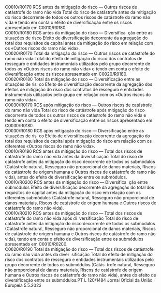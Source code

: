  
C0010/R0170  RCS antes da mitigação 
do risco — Outros riscos 
de catástrofe do ramo 
não vida  Total do risco de catástrofe antes da mitigação do risco decorrente de todos os 
outros riscos de catástrofe do ramo não vida e tendo em conta o efeito de 
diversificação entre os riscos apresentado em C0010/R0180.  
C0010/R0180  RCS antes da mitigação 
do risco — Diversifica ­
ção entre as situações de 
risco  Efeito de diversificação decorrente da agregação do total dos requisitos de capital 
antes da mitigação do risco em relação com os «Outros riscos do ramo não vida».  
C0020/R0170  Total da mitigação do 
risco — Outros riscos de 
catástrofe do ramo não 
vida  Total do efeito de mitigação do risco dos contratos de resseguro e entidades 
instrumentais utilizados pelo grupo decorrente de todos os «Outros riscos do 
ramo não vida» e tendo em conta o efeito de diversificação entre os riscos 
apresentado em C0020/R0180.  
C0020/R0180  Total da mitigação do 
risco — Diversificação 
entre as situações de ris ­
co  Efeito de diversificação decorrente da agregação dos efeitos de mitigação do risco 
dos contratos de resseguro e entidades instrumentais utilizados pelo grupo em 
relação com os «Outros riscos do ramo não vida».  
C0030/R0170  RCS após mitigação do 
risco — Outros riscos de 
catástrofe do ramo não 
vida  Total do risco de catástrofe após mitigação do risco decorrente de todos os outros 
riscos de catástrofe do ramo não vida e tendo em conta o efeito de diversificação 
entre os riscos apresentado em C0030/R0180.  
C0030/R0180  RCS após mitigação do 
risco — Diversificação 
entre as situações de ris ­
co  Efeito de diversificação decorrente da agregação do total dos requisitos de capital 
após mitigação do risco em relação com os diferentes «Outros riscos do ramo não 
vida».  
C0010/R0190  RCS antes da mitigação 
do risco — Total dos 
riscos de catástrofe do 
ramo não vida antes da 
diversificação  Total do risco de catástrofe antes da mitigação do risco decorrente de todos os 
submódulos (Catástrofe natural, Resseguro não proporcional de danos materiais, 
Riscos de catástrofe de origem humana e Outros riscos de catástrofe do ramo não 
vida), antes do efeito de diversificação entre os submódulos.  
C0010/R0200  RCS antes da mitigação 
do risco — Diversifica ­
ção entre submódulos  Efeito de diversificação decorrente da agregação do total dos requisitos de capital 
antes da mitigação do risco em relação com os diferentes submódulos (Catástrofe 
natural, Resseguro não proporcional de danos materiais, Riscos de catástrofe de 
origem humana e Outros riscos de catástrofe do ramo não vida).  
C0010/R0210  RCS antes da mitigação 
do risco — Total dos 
riscos de catástrofe do 
ramo não vida após di ­
versificação  Total do risco de catástrofe antes da mitigação do risco decorrente de todos os 
submódulos (Catástrofe natural, Resseguro não proporcional de danos materiais, 
Riscos de catástrofe de origem humana e Outros riscos de catástrofe do ramo não 
vida), tendo em conta o efeito de diversificação entre os submódulos apresentado 
em C0010/R0200.  
C0020/R0190  Total da mitigação do 
risco — Total dos riscos 
de catástrofe do ramo 
não vida antes da diver ­
sificação  Total do efeito de mitigação do risco dos contratos de resseguro e entidades 
instrumentais utilizados pelo grupo decorrente de todos os submódulos (Catás ­
trofe natural, Resseguro não proporcional de danos materiais, Riscos de catástrofe 
de origem humana e Outros riscos de catástrofe do ramo não vida), antes do 
efeito de diversificação entre os submódulos.PT  L 120/1484 Jornal Oficial da União Europeia 5.5.2023